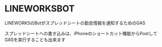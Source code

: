 # LINEWORKSBOT
LINEWORKSのBotがスプレッドシートの勤怠情報を通知するためのGAS

スプレッドシートへの書き込みは、iPhoneのショートカット機能からPostしてGASを実行することも出来ます
